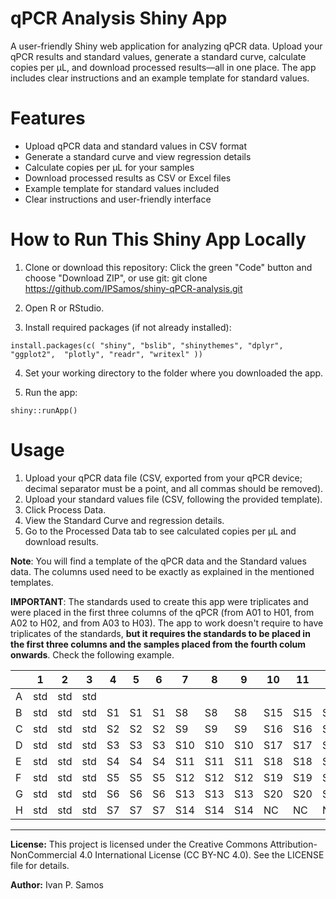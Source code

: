 # qPCR Analysis Shiny App
A user-friendly Shiny web application for analyzing qPCR data. Upload your qPCR results and standard values, generate a standard curve, calculate copies per µL, and download processed results—all in one place. The app includes clear instructions and an example template for standard values.

# Features
- Upload qPCR data and standard values in CSV format
- Generate a standard curve and view regression details
- Calculate copies per µL for your samples
- Download processed results as CSV or Excel files
- Example template for standard values included
- Clear instructions and user-friendly interface

# How to Run This Shiny App Locally
1. Clone or download this repository:
Click the green "Code" button and choose "Download ZIP", or use git:
git clone https://github.com/IPSamos/shiny-qPCR-analysis.git

2. Open R or RStudio.

3. Install required packages (if not already installed):

`install.packages(c(
  "shiny", "bslib", "shinythemes", "dplyr", "ggplot2", 
  "plotly", "readr", "writexl"
))`

4. Set your working directory to the folder where you downloaded the app.

5. Run the app:

`shiny::runApp()`

# Usage
1. Upload your qPCR data file (CSV, exported from your qPCR device; decimal separator must be a point, and all commas should be removed).
2. Upload your standard values file (CSV, following the provided template).
3. Click Process Data.
4. View the Standard Curve and regression details.
5. Go to the Processed Data tab to see calculated copies per µL and download results.

**Note**: You will find a template of the qPCR data and the Standard values data. The columns used need to be exactly as explained in the mentioned templates.

**IMPORTANT**: The standards used to create this app were triplicates and were placed in the first three columns of the qPCR (from A01 to H01, from A02 to H02, and from A03 to H03). The app to work doesn't require to have triplicates of the standards, **but it requires the standards to be placed in the first three columns and the samples placed from the fourth colum onwards**. Check the following example. 

|   | 1   | 2   | 3   | 4   | 5   | 6   | 7   | 8   | 9   | 10  | 11  | 12  |
|---|-----|-----|-----|-----|-----|-----|-----|-----|-----|-----|-----|-----|
| A | std | std | std |     |     |     |     |     |     |     |     |     |
| B | std | std | std | S1  | S1  | S1  | S8  | S8  | S8  | S15 | S15 | S15 |
| C | std | std | std | S2  | S2  | S2  | S9  | S9  | S9  | S16 | S16 | S16 |
| D | std | std | std | S3  | S3  | S3  | S10 | S10 | S10 | S17 | S17 | S17 |
| E | std | std | std | S4  | S4  | S4  | S11 | S11 | S11 | S18 | S18 | S18 |
| F | std | std | std | S5  | S5  | S5  | S12 | S12 | S12 | S19 | S19 | S19 |
| G | std | std | std | S6  | S6  | S6  | S13 | S13 | S13 | S20 | S20 | S20 |
| H | std | std | std | S7  | S7  | S7  | S14 | S14 | S14 | NC  | NC  | NC  |

---

**License:**
This project is licensed under the Creative Commons Attribution-NonCommercial 4.0 International License (CC BY-NC 4.0).
See the LICENSE file for details.

**Author:**
Ivan P. Samos
